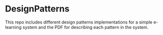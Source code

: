 # DesignPatterns
This repo includes different design patterns implementations for a simple e-learning system and the PDF for describing each pattern in the system.
